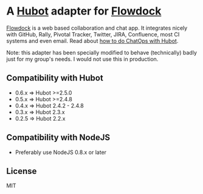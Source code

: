 # A [Hubot](https://github.com/github/hubot) adapter for [Flowdock](https://www.flowdock.com)

[Flowdock](https://www.flowdock.com/) is a web based collaboration and chat app.
It integrates nicely with GitHub, Rally, Pivotal Tracker, Twitter, JIRA,
Confluence, most CI systems and even email. Read
about [how to do ChatOps with Hubot](http://blog.flowdock.com/2014/11/11/chatops-devops-with-hubot/).

Note: this adapter has been specially modified to behave (technically) badly
just for my group's needs. I would not use this in production.

## Compatibility with Hubot

 * 0.6.x => Hubot >=2.5.0
 * 0.5.x => Hubot >=2.4.8
 * 0.4.x => Hubot 2.4.2 - 2.4.8
 * 0.3.x => Hubot 2.3.x
 * 0.2.5 => Hubot 2.2.x

## Compatibility with NodeJS

 * Preferably use NodeJS 0.8.x or later

## License

MIT
